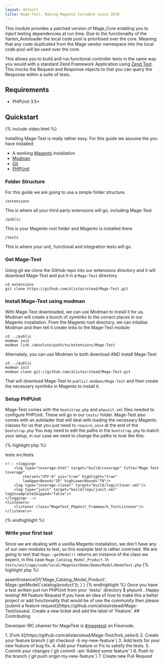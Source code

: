 ```yaml
---
layout: default
title: Mage-Test. Making Magento testable since 2010
---
```


This module provides a patched version of Mage\_Core enabling you to inject testing dependencies at run time. Due to the functionality of the Varien\_Autoloader the local code pool is prioritised over the core. Meaning that any code duplicated from the Mage vendor namespace into the local code pool will be used over the core.

This allows you to build and run functional controller tests in the same way you would with a standard Zend Framework Application using [Zend Test](http://framework.zend.com/manual/en/zend.test.phpunit.html). This mocks the Request and Response objects to that you can query the Response within a suite of tests.

<!--- Note that the space in the <a> tag is necessary for Jekyll MD parser to work correctly. It gets a bit muddled with self-closing tags -->
## <a id='requirements'> </a>Requirements  ##

* PHPUnit 3.5+

## <a id='quickstart' > </a> Quickstart
{% include video.html %}

Installing Mage-Test is really rather easy. For this guide we assume the you have installed:

* A working [Magento](http://www.magentocommerce.com/download) installation
* [Modman](https://github.com/colinmollenhour/modman)
* [Git](http://git-scm.com/)
* [PHPUnit](http://www.phpunit.de/manual/current/en/installation.html)

### Folder Structure

For this guide we are going to use a simple folder structure.

    /extensions
This is where all your third party extensions will go, including Mage-Test

    /public
This is your Magento root folder and Magento is installed there

    /tests
This is where your unit, functional and integration tests will go.

### Get Mage-Test

Using git we clone the GitHub repo into our extensions directory and it will download Mage-Test and put it in a `Mage-Test` directory

    cd extensions
    git clone https://github.com/alistairstead/Mage-Test.git

### Install Mage-Test using modman

With Mage-Test downloaded, we can use Modman to install it for us. Modman will create a bunch of symlinks to the correct places in our Magento installation.
From the Magento root directory, we can intialise Modman and then tell it create links to the Mage-Test module:

    cd ../public
    modman init
    modman link /absolute/path/to/extensions/Mage-Test

Alternately, you can use Modman to both download AND install Mage-Test:

	cd ../public
	modman init
	modman clone git://github.com/alistairstead/Mage-Test.git

That will download Mage-Test to `public/.modman/Mage-Test` and then create the necessary symlinks in Magento to install it.

### Setup PHPUnit

Mage-Test comes with the `bootstrap.php` and `phpunit.xml` files needed to configure PHPUnit. These will go in our `tests/` folder.
Mage-Test also comes with an autolader that will deal with loading the necessary Magento classes for us that you just need to `require_once` at the end of the `bootstrap.php`
You may need to edit the paths in the `bootstrap.php` to match your setup, in our case we need to change the paths to look like this:

{% highlight php %}
<?php
$includePath = array(
    __DIR__,
    __DIR__ . '/../public/app/code/community/',
    __DIR__ . '/../public/lib/',
    __DIR__ . '/../public/app',
    get_include_path()
);
set_include_path(implode(PATH_SEPARATOR, $includePath));
require_once 'MageTest/autoload.php';
{% endhighlight %}

For our purposes we can copy the `phpunit.xml` verbatim
{% highlight xml %}
<?xml version="1.0" encoding="UTF-8"?>
<phpunit bootstrap="bootstrap.php" stopOnFailure="false" colors="false" syntaxCheck="false" verbose="false" processIsolation="false" stderr="true">
    <testsuite name="Mage Test Tests">
        <directory suffix="Test.php">tests</directory>
    </testsuite>
    <testsuite name="Magento Tests">
        <directory suffix="Test.php">src/tests</directory>
    </testsuite>

    <!-- <logging>
        <log type="coverage-html" target="build/coverage" title="Mage Test Coverage"
            charset="UTF-8" yui="true" highlight="true"
            lowUpperBound="35" highLowerBound="70"/>
        <log type="coverage-clover" target="build/logs/clover.xml"/>
        <log type="junit" target="build/logs/junit.xml" logIncompleteSkipped="false"/>
    </logging> -->
    <listeners>
        <listener class="MageTest_PhpUnit_Framework_TestListener"/>
    </listeners>
</phpunit>

{% endhighlight %}

### Write your first test

Since we are dealing with a vanilla Magento installation, we don't have any of our own modules to test, so this example test is rather contrived. We are going to test that `Mage::getModel()` returns an instance of the class we expect, in this case `Mage_Catalog_Model_Product`.
In `tests/unit/app/code/local/MagetestDemo/Demo/Model/DemoTest.php`
{% highlight php %}
<?php
class Magetestdemo_Demo_Model_DemoTest extends MageTest_PHPUnit_Framework_TestCase {

    public function test_getModel_returns_expected_object()
    {
        $this->assertInstanceOf('Mage_Catalog_Model_Product', Mage::getModel('catalog/product'));
    }
}
{% endhighlight %}

Once you have a test written just run PHPUnit from your `tests/` directory

    $ phpunit .


Happy testing!

## <a id='feature-request'> </a> Feature Request

If you have an idea of how to make this a better project or add functionality that would be of use the community then please [submit a feature request](https://github.com/alistairstead/Mage-Test/issues). Create a new ticket and add the label of 'Feature'.

## <a id='contributing'> </a> Contributing

<p>Developer IRC channel for MageTest is <a href="irc://irc.freenode.net/magetest">#magetest</a> on Freenode.</p>


1. [Fork it](https://github.com/alistairstead/Mage-Test/fork_select)
2. Create your feature branch (`git checkout -b my-new-feature`)
3. Add tests for your new feature of bug fix.
4. Add your Feature or Fix to satisfy the tests.
5. Commit your changes (`git commit -am 'Added some feature'`)
6. Push to the branch (`git push origin my-new-feature`)
7. Create new Pull Request
